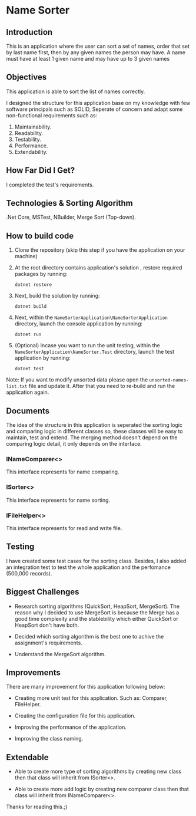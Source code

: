 
# Name Sorter

## Introduction

This is an application where the user can sort a set of names, order that set by last name first, then by any given names the person may have.
A name must have at least 1 given name and may have up to 3 given names

## Objectives

This application  is able to sort the list of names correctly.

I designed the structure for this application base on my knowledge with few software principals such as SOLID, Seperate of concern and adapt some non-functional requirements such as:

1. Maintainability.
2. Readability.
3. Testability.
4. Performance.
5. Extendability.

## How Far Did I Get?

I completed the test's requirements.

## Technologies & Sorting Algorithm

.Net Core, MSTest, NBuilder, Merge Sort (Top-down).

## How to build code

  1. Clone the repository (skip this step if you have the application on your machine)
  
  
  2. At the root directory contains application's solution , restore required packages by running:
     ```
     dotnet restore
     ```
  3. Next, build the solution by running:
     ```
     dotnet build
     ```
  4. Next, within the `NameSorterApplication\NameSorterApplication` directory, launch the console application by running:
     ```
     dotnet run
     ```
     
  5. (Optional) Incase you want to run the unit testing, within the `NameSorterApplication\NameSorter.Test` directory, launch the test application by running:
     ```
     dotnet test
     ```
     
Note: If you want to modify unsorted data please open the `unsorted-names-list.txt` file and update it. After that you need to re-build and run the application again.

## Documents

The idea of the structure in this application is seperated the sorting logic and comparing logic in different classes so, these classes will be easy to maintain, test and extend. The merging method doesn't depend on the comparing logic detail, it only depends on the interface.

### INameComparer<>

This interface represents for name comparing.

### ISorter<>

This interface represents for name sorting.

### IFileHelper<>

This interface represents for read and write file.

## Testing

I have created some test cases for the sorting class. Besides, I also added an integration test to test the whole application and the perfomance (500,000 records).

## Biggest Challenges

- Research sorting algorithms (QuickSort, HeapSort, MergeSort). The reason why I decided to use MergeSort is because the Merge has a good time complexity and the stablebility which either QuickSort or HeapSort don't have both. 

- Decided which sorting algorithm is the best one to achive the assignment's requirements.

- Understand the MergeSort algorithm.

## Improvements
There are many improvement for this application following below:

+ Creating more unit test for this application. Such as: Comparer, FileHelper.

+ Creating the configuration file for this application.

+ Improving the performance of the application.

+ Improving the class naming.

## Extendable

+ Able to create more type of sorting algorithms by creating new class then that class will inherit from ISorter<>.

+ Able to create more add logic by creating new comparer class then that class will inherit from INameComparer<>.

 
Thanks for reading this.;)


